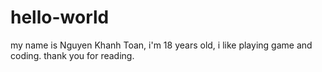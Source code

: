 # hello-world
my name is Nguyen Khanh Toan, i'm 18 years old, i like playing game and coding. thank you for reading.
